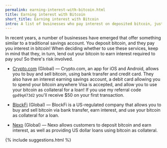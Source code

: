 ```yaml
---
permalink: earning-interest-with-bitcoin.html
title: Earning interest with Bitcoin
short_title: Earning interest with Bitcoin
intro: A list of businesses who pay interest on deposited bitcoin, just like a traditional savings account.
---
```


In recent years, a number of businesses have emerged that offer something similar to a traditional savings account. You deposit bitcoin, and they pay you interest in bitcoin! When deciding whether to use these services, keep in mind that they, in turn, lend out your bitcoin to earn interest required to pay you! So there's risk involved.

- [Crypto.com](https://crypto.com) (Global) — Crypto.com, an app for iOS and Android, allows you to buy and sell bitcoin, using bank transfer and credit card. They also have an interest earning savings account, a debit card allowing you to spend your bitcoin anywhere Visa is accepted, and allow you to use your bitcoin as collateral for a loan! If you use my referral code <code>gpd9q473d2</code> you'll receive $50 on your first transaction.

- [BlockFi](https://blockfi.com/?ref=2af7e511) (Global) — BlockFi is a US-regulated company that allows you to buy and sell bitcoin via bank transfer, earn interest, and use your bitcoin as collateral for a loan.

- [Nexo](https://www.nexo.io) (Global) — Nexo allows customers to deposit bitcoin and earn interest, as well as providing US dollar loans using bitcoin as collateral.

{% include suggestions.html %}
